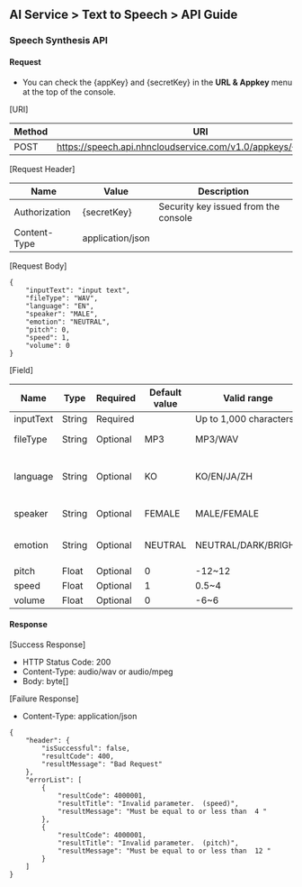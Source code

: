 ## AI Service > Text to Speech > API Guide

### Speech Synthesis API

#### Request

- You can check the {appKey} and {secretKey} in the **URL & Appkey** menu at the top of the console.

[URI]

| Method | URI |
|---|---|
| POST | https://speech.api.nhncloudservice.com/v1.0/appkeys/{appKey}/tts |

[Request Header]

| Name | Value | Description |
|---|---|---|
| Authorization | {secretKey} | Security key issued from the console |
| Content-Type | application/json | |

[Request Body]
```
{
    "inputText": "input text",
    "fileType": "WAV",
    "language": "EN",
    "speaker": "MALE",
    "emotion": "NEUTRAL",
    "pitch": 0,
    "speed": 1,
    "volume": 0
}
```

[Field]

| Name | Type | Required | Default value | Valid range | Description |
|---|---|---|---|---|---|
| inputText | String | Required | | Up to 1,000 characters | Input text |
| fileType | String | Optional | MP3 | MP3/WAV | File format(.mp3, .wav) |
| language | String | Optional | KO | KO/EN/JA/ZH | Language(Korean, English, Japanese, Chinese) |
| speaker | String | Optional | FEMALE | MALE/FEMALE | Voice type(Male, Female) |
| emotion | String | Optional | NEUTRAL | NEUTRAL/DARK/BRIGHT | Voice emotion(Neutral, Dark, Bright) |
| pitch | Float | Optional | 0 | -12~12| Pitch |
| speed | Float | Optional | 1 | 0.5~4 | Speed |
| volume | Float | Optional | 0 | -6~6 | Volume |

#### Response

[Success Response]
* HTTP Status Code: 200
* Content-Type: audio/wav or audio/mpeg
* Body: byte[]

[Failure Response]
* Content-Type: application/json
```
{
    "header": {
        "isSuccessful": false,
        "resultCode": 400,
        "resultMessage": "Bad Request"
    },
    "errorList": [
        {
            "resultCode": 4000001,
            "resultTitle": "Invalid parameter.  (speed)",
            "resultMessage": "Must be equal to or less than  4 "
        },
        {
            "resultCode": 4000001,
            "resultTitle": "Invalid parameter.  (pitch)",
            "resultMessage": "Must be equal to or less than  12 "
        }
    ]
}
```

